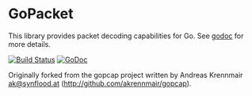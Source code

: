 # GoPacket

This library provides packet decoding capabilities for Go.
See [godoc](https://godoc.org/github.com/tsg/gopacket) for more details.

[![Build Status](https://travis-ci.org/google/gopacket.svg?branch=master)](https://travis-ci.org/google/gopacket)
[![GoDoc](https://godoc.org/github.com/tsg/gopacket?status.svg)](https://godoc.org/github.com/tsg/gopacket)

Originally forked from the gopcap project written by Andreas
Krennmair <ak@synflood.at> (http://github.com/akrennmair/gopcap).
